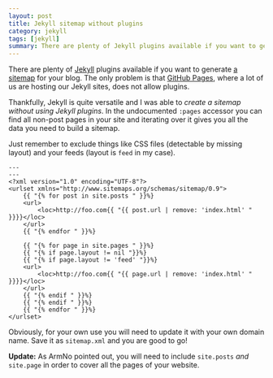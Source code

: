 ```yaml
---
layout: post
title: Jekyll sitemap without plugins
category: jekyll
tags: [jekyll]
summary: There are plenty of Jekyll plugins available if you want to generate a sitemap for your blog. The only problem is that GitHub Pages, where a lot of us are hosting our Jekyll sites, does not allow plugins.
---
```

There are plenty of [Jekyll](/jekyll/) plugins available if you want to generate [a sitemap](http://www.sitemaps.org/) for your blog. The only problem is that [GitHub Pages](http://pages.github.com/), where a lot of us are hosting our Jekyll sites, does not allow plugins.

Thankfully, Jekyll is quite versatile and I was able to *create a sitemap without using Jekyll plugins*. In the undocumented `:pages` accessor you can find all non-post pages in your site and iterating over it gives you all the data you need to build a sitemap.

Just remember to exclude things like CSS files (detectable by missing layout) and your feeds (layout is `feed` in my case).

    ---
    ---
    <?xml version="1.0" encoding="UTF-8"?>
    <urlset xmlns="http://www.sitemaps.org/schemas/sitemap/0.9">
        {{ "{% for post in site.posts " }}%}
        <url>
            <loc>http://foo.com{{ "{{ post.url | remove: 'index.html' " }}}}</loc>
        </url>
        {{ "{% endfor " }}%}

        {{ "{% for page in site.pages " }}%}
        {{ "{% if page.layout != nil "}}%}
        {{ "{% if page.layout != 'feed' "}}%}
        <url>
            <loc>http://foo.com{{ "{{ page.url | remove: 'index.html' " }}}}</loc>
        </url>
        {{ "{% endif " }}%}
        {{ "{% endif " }}%}
        {{ "{% endfor " }}%}
    </urlset>

Obviously, for your own use you will need to update it with your own domain name. Save it as `sitemap.xml` and you are good to go!

**Update:** As ArmNo pointed out, you will need to include `site.posts` *and* `site.page` in order to cover all the pages of your website.
